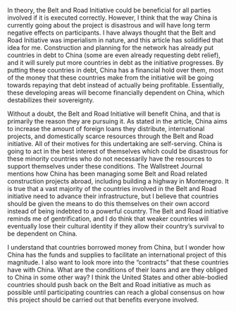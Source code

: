 In theory, the Belt and Road Initiative could be beneficial for all parties involved if it is executed correctly. However, I think that the way China is currently going about the project is disastrous and will have long term negative effects on participants. I have always thought that the Belt and Road Initiative was imperialism in nature, and this article has solidified that idea for me. Construction and planning for the network has already put countries in debt to China (some are even already requesting debt relief), and it will surely put more countries in debt as the initiative progresses. By putting these countries in debt, China has a financial hold over them, most of the money that these countries make from the initiative will be going towards repaying that debt instead of actually being profitable. Essentially, these developing areas will become financially dependent on China, which destabilizes their sovereignty.    

Without a doubt, the Belt and Road Initiative will benefit China, and that is primarily the reason they are pursuing it. As stated in the article, China aims to increase the amount of foreign loans they distribute, international projects, and domestically scarce resources through the Belt and Road initiative. All of their motives for this undertaking are self-serving. China is going to act in the best interest of themselves which could be disastrous for these minority countries who do not necessarily have the resources to support themselves under these conditions. The Wallstreet Journal mentions how China has been managing some Belt and Road related construction projects abroad, including building a highway in Montenegro. It is true that a vast majority of the countries involved in the Belt and Road initiative need to advance their infrastructure, but I believe that countries should be given the means to do this themselves on their own accord instead of being indebted to a powerful country. The Belt and Road initiative reminds me of gentrification, and I do think that weaker countries will eventually lose their cultural identity if they allow their country’s survival to be dependent on China.    

I understand that countries borrowed money from China, but I wonder how China has the funds and supplies to facilitate an international project of this magnitude. I also want to look more into the “contracts” that these countries have with China. What are the conditions of their loans and are they obliged to China in some other way? I think the United States and other able-bodied countries should push back on the Belt and Road initiative as much as possible until participating countries can reach a global consensus on how this project should be carried out that benefits everyone involved. 
